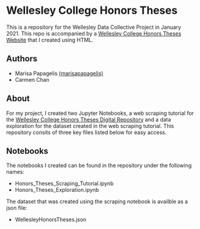 # Wellesley College Honors Theses 

This is a repository for the Wellesley Data Collective Project in January 2021. This repo is accompanied by a [Wellesley College Honors Theses Website](https://marisapapagelis.github.io/wdc-honors-theses/) that I created using HTML. 

## Authors
* Marisa Papagelis [(marisapapagelis)](https://github.com/marisapapagelis)
* Carmen Chan

## About
For my project, I created two Jupyter Notebooks, a web scraping tutorial for the [Wellesley College Honors Theses Digital Repository](https://repository.wellesley.edu/collections/thesiscollection) and a data exploration for the dataset created in the web scraping tutorial. This repository consits of three key files listed below for easy access. 

## Notebooks 

The notebooks I created can be found in the repository under the following names: 
* Honors_Theses_Scraping_Tutorial.ipynb
* Honors_Theses_Exploration.ipynb

The dataset that was created using the scraping notebook is availble as a json file: 
* WellesleyHonorsTheses.json

